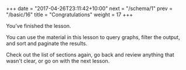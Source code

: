 +++
date = "2017-04-26T23:11:42+10:00"
next = "/schema/1"
prev = "/basic/16"
title = "Congratulations"
weight = 17
+++


You’ve finished the lesson.

You can use the material in this lesson to query graphs, filter the output, and sort and paginate the results.

Check out the list of sections again, go back and review anything that
wasn't clear, or go on with the next lesson.
